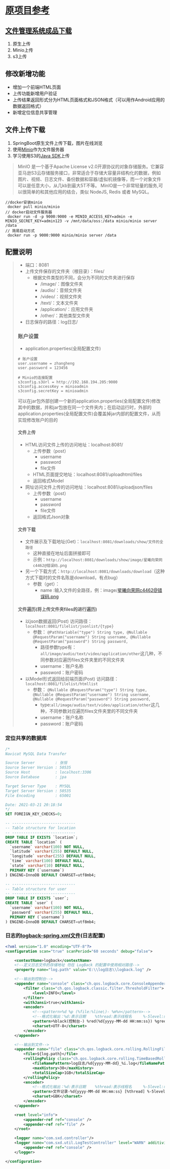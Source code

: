 # [原项目参考](https://github.com/guangee/demo_upload)
## [文件管理系统成品下载](https://github.com/ZhangHeng0805/File-Management-Server/releases/download/V1.0/default.zip)
1. 原生上传
2. Minio上传
3. s3上传
## 修改新增功能
* 增加一个前端HTML页面
* 上传功能新增用户验证
* 上传结果返回形式分为HTML页面格式和JSON格式（可以用作Android应用的数据返回格式）
* 新增定位信息共享管理

## 文件上传下载
1. SpringBoot原生文件上传下载，图片在线浏览
2. 使用[Minio](https://docs.min.io/cn/)作为文件服务器
3. 学习使用S3的[Java SDK](https://docs.aws.amazon.com/zh_cn/AmazonS3/latest/dev/ObjectOperations.html)上传
> MinIO 是一个基于Apache License v2.0开源协议的对象存储服务。它兼容亚马逊S3云存储服务接口，非常适合于存储大容量非结构化的数据，例如图片、视频、日志文件、备份数据和容器/虚拟机镜像等，而一个对象文件可以是任意大小，从几kb到最大5T不等。
> MinIO是一个非常轻量的服务,可以很简单的和其他应用的结合，类似 NodeJS, Redis 或者 MySQL。
```
//docker安装minio
 docker pull minio/minio
// docker启动文件服务器
 docker run -d -p 9000:9000 -e MINIO_ACCESS_KEY=admin -e MINIO_SECRET_KEY=admin123 -v /mnt/data/oss:/data minio/minio server /data 
// 简易启动方式
 docker run -p 9000:9000 minio/minio server /data 
```
## 配置说明
> + 端口：8081
> + 上传文件保存的文件夹（根目录）：files/
>   + 根据文件类型的不同，会分为不同的文件夹进行保存
>       + /image/：图像文件夹
>       + /audio/：音频文件夹
>       + /video/：视频文件夹
>       + /text/：文本文件夹
>       + /application/：应用文件夹
>       + /other/：其他类型文件夹
> + 日志保存的路径：log日志/
> ### 账户设置
> + application.properties(全局配置文件)
> ```properties
> # 账户设置
> user.username = zhangheng
> user.password = 123456
> 
> # Minio的连接配置
> s3config.s3Url = http://192.168.194.205:9000
> s3config.accessKey = minioadmin
> s3config.secretKey = minioadmin
> ```
> 可以在jar包外部创建一个新的application.properties(全局配置文件)修改其中的数据，并和jar包放在同一个文件夹内；在启动运行时，外部的application.properties(全局配置文件)会覆盖掉jar内部的配置文件，从而实现修改账户的目的
> #### 文件上传
> * HTML访问文件上传的访问地址：localhost:8081/
>   * 上传参数（post）
>       + username
>       + password
>       + file文件
>   + HTML页面提交地址：localhost:8081/uploadhtml/files
>   + 返回格式Model
> * 网址访问文件上传的访问地址：localhost:8081/uploadjson/files
>   * 上传参数（post）
>       + username
>       + password
>       + file文件
>   + 返回格式Json对象
> #### 文件下载
> + 文件展示及下载地址(Get)：`localhost:8081/downloads/show/文件的全路径`
>    + 这种直接在地址后面拼接即可
>    + 示例：`http://localhost:8081/downloads/show/image/星曦向荣网c4462@错误码.png`
> + 另一个下载方式：`http://localhost:8081/downloads/download`（这种方式下载时的文件名陈是download，有点bug）
>      + 参数（get）：
>           + name :输入文件的全路径，例：image/星曦向荣网c4462@错误码.png
> #### 文件遍历(将上传文件夹files的进行遍历)
> + 以json数据返回(Post) 访问路径：`localhost:8081/filelist/jsonlist/{type}`
>      * 参数：
`
            @PathVariable("type") String type,
            @Nullable @RequestParam("username") String username,
            @Nullable @RequestParam("password") String password,
`
>         + 路径参数type有：`all/image/audio/text/video/application/other`这几种，不同参数对应遍历files文件夹里的不同文件夹
>         + username：账户名称
>         + password：账户密码
> + 以Model形式返回给前端页面(Post) 访问路径：`localhost:8081/filelist/htmllist`
>   + 参数：
`
            @Nullable @RequestParam("type") String type,
            @Nullable @RequestParam("username") String username,
            @Nullable @RequestParam("password") String password,        
`
>       + type:`all/image/audio/text/video/application/other`这几种，不同参数对应遍历files文件夹里的不同文件夹
>       + username：账户名称
>       + password：账户密码

### 定位共享的数据库
```sql
/*
Navicat MySQL Data Transfer

Source Server         : 张恒
Source Server Version : 50535
Source Host           : localhost:3306
Source Database       : jpa

Target Server Type    : MYSQL
Target Server Version : 50535
File Encoding         : 65001

Date: 2021-03-21 20:18:54
*/
SET FOREIGN_KEY_CHECKS=0;

-- ----------------------------
-- Table structure for location
-- ----------------------------
DROP TABLE IF EXISTS `location`;
CREATE TABLE `location` (
  `username` varchar(100) NOT NULL,
  `latitude` varchar(255) DEFAULT NULL,
  `longitude` varchar(255) DEFAULT NULL,
  `time` varchar(100) DEFAULT NULL,
  `state` varchar(10) DEFAULT NULL,
  PRIMARY KEY (`username`)
) ENGINE=InnoDB DEFAULT CHARSET=utf8mb4;

-- ----------------------------
-- Table structure for user
-- ----------------------------
DROP TABLE IF EXISTS `user`;
CREATE TABLE `user` (
  `username` varchar(100) NOT NULL,
  `password` varchar(255) DEFAULT NULL,
  PRIMARY KEY (`username`)
) ENGINE=InnoDB DEFAULT CHARSET=utf8mb4;

```
### 日志的[logback-spring.xml文件](https://www.cnblogs.com/sxdcgaq8080/p/7885340.html)(日志配置)
```xml
<?xml version="1.0" encoding="UTF-8"?>
<configuration scan="true" scanPeriod="60 seconds" debug="false">

    <contextName>logback</contextName>
    <!--定义日志文件的存储地址 勿在 LogBack 的配置中使用相对路径-->
    <property name="log.path" value="E:\\log日志\\logback.log" />

    <!--输出到控制台-->
    <appender name="console" class="ch.qos.logback.core.ConsoleAppender">
        <filter class="ch.qos.logback.classic.filter.ThresholdFilter">
            <level>INFO</level>
        </filter>
        <withJansi>true</withJansi>
        <encoder>
            <!--<pattern>%d %p (%file:%line\)- %m%n</pattern>-->
            <!--格式化输出：%d:表示日期    %thread:表示线程名     %-5level:级别从左显示5个字符宽度  %msg:日志消息    %n:是换行符-->
            <pattern>%black(控制台-) %red(%d{yyyy-MM-dd HH:mm:ss}) %green([%thread]) %highlight(%-5level) %boldMagenta(%logger) - %cyan(%msg%n)</pattern>
            <charset>UTF-8</charset>
        </encoder>
    </appender>

    <!--输出到文件-->
    <appender name="file" class="ch.qos.logback.core.rolling.RollingFileAppender">
        <file>${log.path}</file>
        <rollingPolicy class="ch.qos.logback.core.rolling.TimeBasedRollingPolicy">
            <fileNamePattern>log日志/%d{yyyy-MM-dd}_%i.log</fileNamePattern>
            <maxHistory>30</maxHistory>
            <totalSizeCap>1GB</totalSizeCap>
        </rollingPolicy>
        <encoder>
            <!--格式化输出：%d:表示日期    %thread:表示线程名     %-5level:级别从左显示5个字符宽度  %msg:日志消息    %n:是换行符-->
            <pattern>文件记录-%d{yyyy-MM-dd HH:mm:ss} [%thread] %-5level %logger{36} - %msg%n</pattern>
            <charset>GBK</charset>
        </encoder>
    </appender>

    <root level="info">
        <appender-ref ref="console" />
        <appender-ref ref="file" />
    </root>

    <logger name="com.sxd.controller"/>
    <logger name="com.sxd.util.LogTestController" level="WARN" additivity="false">
        <appender-ref ref="console" />
    </logger>

</configuration>
```

